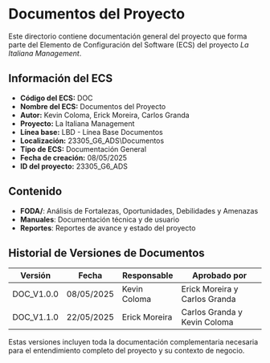 # Documentos del Proyecto

Este directorio contiene documentación general del proyecto que forma parte del Elemento de Configuración del Software (ECS) del proyecto *La Italiana   Management*.

## Información del ECS

- **Código del ECS:** DOC  
- **Nombre del ECS:** Documentos del Proyecto  
- **Autor:** Kevin Coloma, Erick Moreira, Carlos Granda
- **Proyecto:** La Italiana   Management  
- **Línea base:** LBD - Línea Base Documentos  
- **Localización:** 23305_G6_ADS\Documentos  
- **Tipo de ECS:** Documentación General  
- **Fecha de creación:** 08/05/2025  
- **ID del proyecto:** 23305_G6_ADS  

## Contenido

- **FODA/**: Análisis de Fortalezas, Oportunidades, Debilidades y Amenazas
- **Manuales**: Documentación técnica y de usuario
- **Reportes**: Reportes de avance y estado del proyecto

## Historial de Versiones de Documentos

| Versión | Fecha | Responsable | Aprobado por |
|---------|-------|-------------|--------------|
| DOC_V1.0.0 | 08/05/2025 | Kevin Coloma | Erick Moreira y Carlos Granda |
| DOC_V1.1.0 | 22/05/2025 | Erick Moreira | Carlos Granda y Kevin Coloma |


Estas versiones incluyen toda la documentación complementaria necesaria para el entendimiento completo del proyecto y su contexto de negocio.
